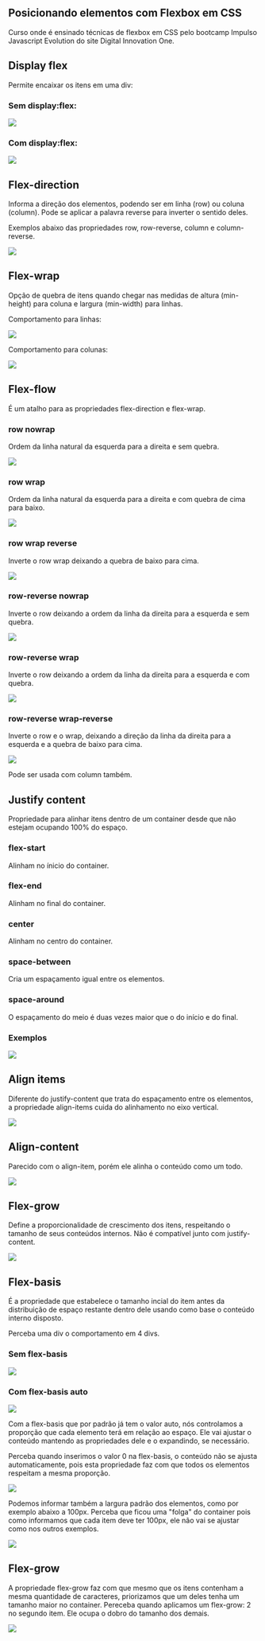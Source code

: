 ## Posicionando elementos com Flexbox em CSS



Curso onde é ensinado técnicas de flexbox em CSS pelo bootcamp Impulso Javascript Evolution do site Digital Innovation One.

## Display flex

Permite encaixar os itens em uma div:

### Sem display:flex:

<img src="img/sem-display-flex.png">



### Com display:flex:

<img src="img/com-display-flex.png">

## Flex-direction

Informa a direção dos elementos, podendo ser em linha (row) ou coluna (column). Pode se aplicar a palavra reverse para inverter o sentido deles.

Exemplos abaixo das propriedades row, row-reverse, column e column-reverse.

<img src="img/flex-direction.png">

## Flex-wrap

Opção de quebra de itens quando chegar nas medidas de altura  (min-height) para coluna e largura (min-width) para linhas.

Comportamento para linhas:

<img src="img/flex-wrap-row.png">

Comportamento para colunas:

<img src="img/flex-wrap-column.png">

## Flex-flow

É um atalho para as propriedades flex-direction e flex-wrap.

### row nowrap

Ordem da linha natural da esquerda para a direita e sem quebra.

<img src="./img/row-nowrap.png">

### row wrap

Ordem da linha natural da esquerda para a direita e com quebra de cima para baixo.

<img src="./img/row-wrap.png">

### row wrap reverse

Inverte o row wrap deixando a quebra de baixo para cima.

<img src="./img/wrap-reverse.png">

### row-reverse nowrap

Inverte o row deixando a ordem da linha da direita para a esquerda e sem quebra.

<img src="./img/row-reverse-nowrap.png">

### row-reverse wrap

Inverte o row deixando a ordem da linha da direita para a esquerda e com quebra.

<img src="./img/row-reverse-wrap.png">

### row-reverse wrap-reverse

Inverte o row e o wrap, deixando a direção da linha da direita para a esquerda e a quebra de baixo para cima.

<img src="./img/row-reverse-wrap-reverse.png">

Pode ser usada com column também.

## Justify content

Propriedade para alinhar itens dentro de um container desde que não estejam ocupando 100% do espaço.

### flex-start

Alinham no ínicio do container.

### flex-end

Alinham no final do container.

### center

Alinham no centro do container.

### space-between

Cria um espaçamento igual entre os elementos.

### space-around

O espaçamento do meio é duas vezes maior que o do início e do final.

### Exemplos

<img src="./img/justify-content.png">

## Align items

Diferente do justify-content que trata do espaçamento entre os elementos, a propriedade align-items cuida do alinhamento no eixo vertical.

<img src="./img/align-items.png">

## Align-content

Parecido com o align-item, porém ele alinha o conteúdo como um todo.

<img src="./img/align-content.png">

## Flex-grow

Define a proporcionalidade de crescimento dos itens, respeitando o tamanho de seus conteúdos internos. Não é compatível junto com justify-content.

<img src="./img/flex-grow.png">

## Flex-basis

É a propriedade que estabelece o tamanho incial do item antes da distribuição de espaço restante dentro dele usando como base o conteúdo interno disposto.

Perceba uma div o comportamento em 4 divs.

### Sem flex-basis

<img src="./img/sem-flex-basis.png">

### Com flex-basis auto

<img src="./img/flex-basis-auto.png">

Com a flex-basis que por padrão já tem o valor auto, nós controlamos a proporção que cada elemento terá em relação ao espaço. Ele vai ajustar o conteúdo mantendo as propriedades dele e o expandindo, se necessário.

Perceba quando inserimos o valor 0 na flex-basis, o conteúdo não se ajusta automaticamente, pois esta propriedade faz com que todos os elementos respeitam a mesma proporção.

<img src="./img/flex-basis-zero.png">

Podemos informar também a largura padrão dos elementos, como por exemplo abaixo a 100px. Perceba que ficou uma "folga" do container pois como informamos que cada item deve ter 100px, ele não vai se ajustar como nos outros exemplos.

<img src="./img/flex-basis-com-width.png">

## Flex-grow

A propriedade flex-grow faz com que mesmo que os itens contenham a mesma quantidade de caracteres, priorizamos que um deles tenha um tamanho maior no container. Pereceba quando aplicamos um flex-grow: 2 no segundo item. Ele ocupa o dobro do tamanho dos demais.

<img src="./img/flex-grow-2.png">


